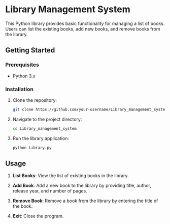 # Library Management System

This Python library provides basic functionality for managing a list of books. Users can list the existing books, add new books, and remove books from the library.

## Getting Started

### Prerequisites

- Python 3.x

### Installation

1. Clone the repository:

    ```bash
    git clone https://github.com/your-username/Library_management_system.git
    ```

2. Navigate to the project directory:

    ```bash
    cd Library_management_system
    ```

3. Run the library application:

    ```bash
    python Library.py
    ```

## Usage

1. **List Books**: View the list of existing books in the library.

2. **Add Book**: Add a new book to the library by providing title, author, release year, and number of pages.

3. **Remove Book**: Remove a book from the library by entering the title of the book.

0. **Exit**: Close the program.



